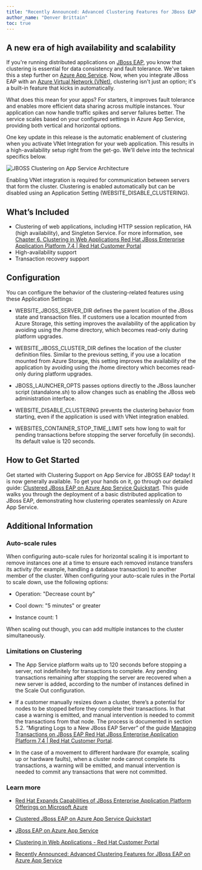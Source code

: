 ```yaml
---
title: "Recently Announced: Advanced Clustering Features for JBoss EAP on Azure App Service"
author_name: "Denver Brittain"
toc: true
---
```


## A new era of high availability and scalability 

If you're running distributed applications on [JBoss EAP](https://learn.microsoft.com/en-us/azure/developer/java/ee/jboss-on-azure), you know that clustering is essential for data consistency and fault tolerance. We've taken this a step further on [Azure App Service](https://azure.microsoft.com/en-us/products/app-service/). Now, when you integrate JBoss EAP with an [Azure Virtual Network (VNet)](https://learn.microsoft.com/en-us/azure/virtual-network/), clustering isn't just an option; it's a built-in feature that kicks in automatically. 

What does this mean for your apps? For starters, it improves fault tolerance and enables more efficient data sharing across multiple instances. Your application can now handle traffic spikes and server failures better. The service scales based on your configured settings in Azure App Service, providing both vertical and horizontal options. 

One key update in this release is the automatic enablement of clustering when you activate VNet Integration for your web application. This results in a high-availability setup right from the get-go. We'll delve into the technical specifics below. 

![JBOSS Clustering on App Service Architecture]({{site.baseurl}}/media/2023/09/jboss-clustering.png)

Enabling VNet integration is required for communication between servers that form the cluster. Clustering is enabled automatically but can be disabled using an Application Setting (WEBSITE_DISABLE_CLUSTERING). 

## What’s Included 

* Clustering of web applications, including HTTP session replication, HA (high availability), and Singleton Service. For more information, see [Chapter 6. Clustering in Web Applications Red Hat JBoss Enterprise Application Platform 7.4 | Red Hat Customer Portal](https://access.redhat.com/documentation/en-us/red_hat_jboss_enterprise_application_platform/7.4/html/development_guide/clustering_in_web_applications) 
* High-availability support 
* Transaction recovery support 

## Configuration 
You can configure the behavior of the clustering-related features using these Application Settings: 

* WEBSITE_JBOSS_SERVER_DIR defines the parent location of the JBoss state and transaction files. If customers use a location mounted from Azure Storage, this setting improves the availability of the application by avoiding using the /home directory, which becomes read-only during platform upgrades. 

* WEBSITE_JBOSS_CLUSTER_DIR defines the location of the cluster definition files. Similar to the previous setting, if you use a location mounted from Azure Storage, this setting improves the availability of the application by avoiding using the /home directory which becomes read-only during platform upgrades. 

* JBOSS_LAUNCHER_OPTS passes options directly to the JBoss launcher script (standalone.sh) to allow changes such as enabling the JBoss web administration interface. 

* WEBSITE_DISABLE_CLUSTERING prevents the clustering behavior from starting, even if the application is used with VNet integration enabled. 

* WEBSITES_CONTAINER_STOP_TIME_LIMIT sets how long to wait for pending transactions before stopping the server forcefully (in seconds). Its default value is 120 seconds. 

## How to Get Started 

Get started with Clustering Support on App Service for JBOSS EAP today! It is now generally available. To get your hands on it, go through our detailed guide: [Clustered JBoss EAP on Azure App Service Quickstart](https://github.com/Azure-Samples/clustered-jboss-demo). This guide walks you through the deployment of a basic distributed application to JBoss EAP, demonstrating how clustering operates seamlessly on Azure App Service. 

## Additional Information 

### Auto-scale rules 

When configuring auto-scale rules for horizontal scaling it is important to remove instances one at a time to ensure each removed instance transfers its activity (for example, handling a database transaction) to another member of the cluster. When configuring your auto-scale rules in the Portal to scale down, use the following options: 

* Operation: "Decrease count by" 

* Cool down: "5 minutes" or greater 

* Instance count: 1 

When scaling out though, you can add multiple instances to the cluster simultaneously. 

### Limitations on Clustering 

* The App Service platform waits up to 120 seconds before stopping a server, not indefinitely for transactions to complete. Any pending transactions remaining after stopping the server are recovered when a new server is added, according to the number of instances defined in the Scale Out configuration. 

* If a customer manually resizes down a cluster, there’s a potential for nodes to be stopped before they complete their transactions. In that case a warning is emitted, and manual intervention is needed to commit the transactions from that node. The process is documented in section 5.2. “Migrating Logs to a New JBoss EAP Server” of the guide [Managing Transactions on JBoss EAP Red Hat JBoss Enterprise Application Platform 7.4 | Red Hat Customer Portal](https://access.redhat.com/documentation/en-us/red_hat_jboss_enterprise_application_platform/7.4/html-single/managing_transactions_on_jboss_eap/index#migrating_logs_to_new_server). 

* In the case of a movement to different hardware (for example, scaling up or hardware faults), when a cluster node cannot complete its transactions, a warning will be emitted, and manual intervention is needed to commit any transactions that were not committed.  
 
### Learn more 

* [Red Hat Expands Capabilities of JBoss Enterprise Application Platform Offerings on Microsoft Azure](https://www.redhat.com/en/about/press-releases/red-hat-expands-capabilities-jboss-enterprise-application-platform-offerings-microsoft-azure)  

* [Clustered JBoss EAP on Azure App Service Quickstart](https://github.com/Azure-Samples/clustered-jboss-demo)

* [JBoss EAP on Azure App Service](https://learn.microsoft.com/en-us/azure/developer/java/ee/jboss-on-azure#jboss-eap-on-azure-app-service)

* [Clustering in Web Applications - Red Hat Customer Portal](https://access.redhat.com/documentation/en-us/red_hat_jboss_enterprise_application_platform/7.4/html/development_guide/clustering_in_web_applications)

* [Recently Announced: Advanced Clustering Features for JBoss EAP on Azure App Service](https://techcommunity.microsoft.com/t5/apps-on-azure-blog/recently-announced-advanced-clustering-features-for-jboss-eap-on/ba-p/3939672)

